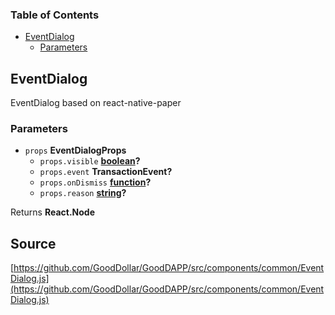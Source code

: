 <!-- Generated by documentation.js. Update this documentation by updating the source code. -->

### Table of Contents

-   [EventDialog][1]
    -   [Parameters][2]

## EventDialog

EventDialog based on react-native-paper

### Parameters

-   `props` **EventDialogProps** 
    -   `props.visible` **[boolean][3]?** 
    -   `props.event` **TransactionEvent?** 
    -   `props.onDismiss` **[function][4]?** 
    -   `props.reason` **[string][5]?** 

Returns **React.Node** 

[1]: #eventdialog

[2]: #parameters

[3]: https://developer.mozilla.org/docs/Web/JavaScript/Reference/Global_Objects/Boolean

[4]: https://developer.mozilla.org/docs/Web/JavaScript/Reference/Statements/function

[5]: https://developer.mozilla.org/docs/Web/JavaScript/Reference/Global_Objects/String
## Source
[https://github.com/GoodDollar/GoodDAPP/src/components/common/EventDialog.js](https://github.com/GoodDollar/GoodDAPP/src/components/common/EventDialog.js)

